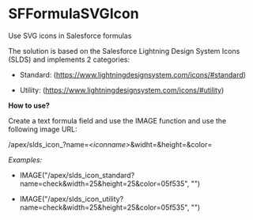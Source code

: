 # SFFormulaSVGIcon
Use SVG icons in Salesforce formulas

The solution is based on the Salesforce Lightning Design System Icons (SLDS)
and implements 2 categories:

* Standard:
   (https://www.lightningdesignsystem.com/icons/#standard)

* Utility:
   (https://www.lightningdesignsystem.com/icons/#utility)

**How to use?**

Create a text formula field and use the IMAGE function and use the following image URL:

/apex/slds_icon_*<category>*?name=*\<iconname\>*&widht=<iconWidth>&height=<iconHeight>&color=<color>
   
*Examples:*   
* IMAGE("/apex/slds_icon_standard?name=check&width=25&height=25&color=05f535", "")

* IMAGE("/apex/slds_icon_utility?name=check&width=25&height=25&color=05f535", "")
